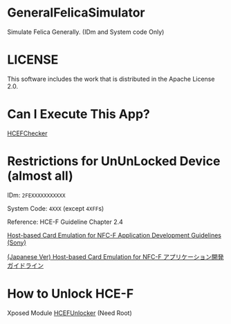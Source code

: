 # GeneralFelicaSimulator
Simulate Felica Generally. (IDm and System code Only)

# LICENSE
This software includes the work that is distributed in the Apache License 2.0.

# Can I Execute This App?
[HCEFChecker][3]

# Restrictions for UnUnLocked Device (almost all)
IDm: `2FEXXXXXXXXXXX`

System Code: `4XXX` (except `4XFF`s)

Reference: HCE-F Guideline Chapter 2.4

[Host-based Card Emulation for NFC-F Application Development Guidelines (Sony)][5]

[(Japanese Ver) Host-based Card Emulation for NFC-F アプリケーション開発ガイドライン][7]

# How to Unlock HCE-F
Xposed Module [HCEFUnlocker][10] (Need Root)

[3]:https://github.com/OLIET2357/HCEFChecker/releases
[5]:https://www.sony.net/Products/felica/business/tech-support/data/M1053_Host-Based_Card_Emulation_for_NFC-F_Guideline_1.02e.pdf
[7]:https://www.sony.co.jp/Products/felica/business/tech-support/data/M1053_hce_f_app_design_guideline_1.02j.pdf
[10]:https://github.com/OLIET2357/HCEFUnlocker/releases
